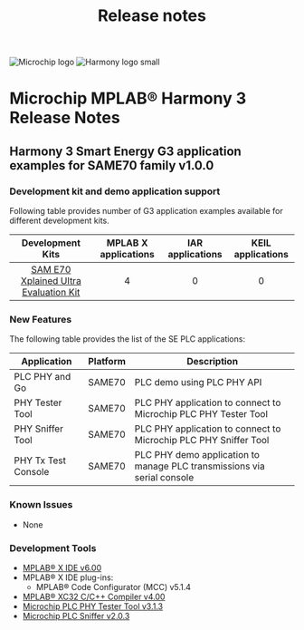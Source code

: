 ﻿---
title: Release notes
nav_order: 99
---

![Microchip logo](https://raw.githubusercontent.com/wiki/Microchip-MPLAB-Harmony/Microchip-MPLAB-Harmony.github.io/images/microchip_logo.png)
![Harmony logo small](https://raw.githubusercontent.com/wiki/Microchip-MPLAB-Harmony/Microchip-MPLAB-Harmony.github.io/images/microchip_mplab_harmony_logo_small.png)

# Microchip MPLAB® Harmony 3 Release Notes

## Harmony 3 Smart Energy G3 application examples for SAME70 family v1.0.0

### Development kit and demo application support

Following table provides number of G3 application examples available for different development kits.

| Development Kits  | MPLAB X applications | IAR applications | KEIL applications |
|:-----------------:|:-------------------:|:----------------:|:-----------------:|
| [SAM E70 Xplained Ultra Evaluation Kit](https://www.microchip.com/DevelopmentTools/ProductDetails/PartNO/DM320113) | 4 | 0 | 0 |

### New Features

The following table provides the list of the SE PLC applications:

| Application                 | Platform                        | Description                                                          |
| ------------ | ------------ | ------------ |
| PLC PHY and Go         | SAME70                  | PLC demo using PLC PHY API |
| PHY Tester Tool         | SAME70                  | PLC PHY  application to connect to Microchip PLC PHY Tester Tool |
| PHY Sniffer Tool         | SAME70                  | PLC PHY  application to connect to Microchip PLC PHY Sniffer Tool |
| PHY Tx Test Console         | SAME70                  | PLC PHY demo application to manage PLC transmissions via serial console |

### Known Issues

- None

### Development Tools

- [MPLAB® X IDE v6.00](https://www.microchip.com/mplab/mplab-x-ide)
- MPLAB® X IDE plug-ins:
  - MPLAB® Code Configurator (MCC) v5.1.4
- [MPLAB® XC32 C/C++ Compiler v4.00](https://www.microchip.com/mplab/compilers)
- [Microchip PLC PHY Tester Tool v3.1.3](https://www.microchip.com/en-us/software-library/se_plc_phy_tester_tool)
- [Microchip PLC Sniffer v2.0.3](https://www.microchip.com/en-us/software-library/se_plc_sniffer)

